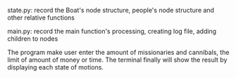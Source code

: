 state.py: record the Boat's node structure, people's node structure and other relative functions

main.py: record the main function's processing, creating log file, adding children to nodes

The program make user enter the amount of missionaries and cannibals, the limit of amount of money or time. The terminal finally will show the result 
by displaying each state of motions.
